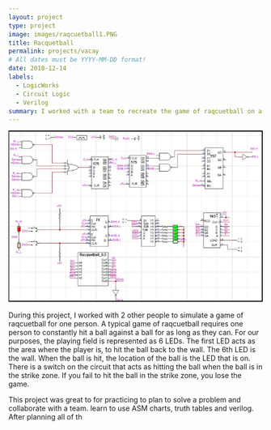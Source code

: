 ```yaml
---
layout: project
type: project
image: images/raqcuetball1.PNG
title: Racquetball
permalink: projects/vacay
# All dates must be YYYY-MM-DD format!
date: 2018-12-14
labels:
  - LogicWorks
  - Circuit Logic
  - Verilog
summary: I worked with a team to recreate the game of raqcuetball on a circuit board and some LEDs.
---
```

<div class="ui small rounded images">
  <img class="ui image" src="../images/raqcuetball.png">
</div>

During this project, I worked with 2 other people to simulate a game of raqcuetball for one person. A typical game of raqcuetball requires one person to constantly hit a ball against a ball for as long as they can. For our purposes, the playing field is represented as 6 LEDs. The first LED acts as the area where the player is, to hit the ball back to the wall. The 6th LED is the wall. When the ball is hit, the location of the ball is the LED that is on. There is a switch on the circuit that acts as hitting the ball when the ball is in the strike zone. If you fail to hit the ball in the strike zone, you lose the game.

This project was great to for practicing to plan to solve a problem and collaborate with a team. learn to use ASM charts, truth tables and verilog. After planning all of th
